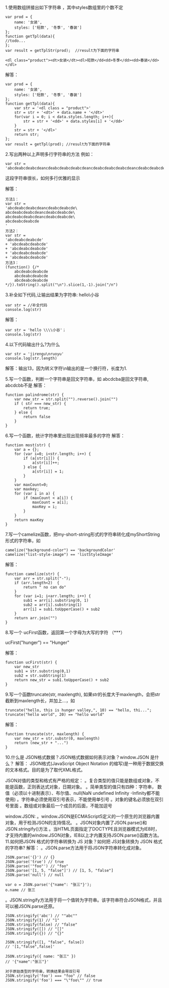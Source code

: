 1.使用数组拼接出如下字符串 ，其中styles数组里的个数不定
```
var prod = {
    name: '女装',
    styles: ['短款', '冬季', '春装']
};
function getTpl(data){
//todo...
};
var result = getTplStr(prod);  //result为下面的字符串

<dl class="product"><dt>女装</dt><dl>短款</dd<dd>冬季</dd><dd>春装</dd></dl>
```
解答：
```
var prod = {
    name: '女装',
    styles: ['短款', '冬季', '春装']
};
function getTpl(data){
    var str = '<dl class = "product">'
    str = str + '<dt>' + data.name + '</dt>'
    for(var i = 0; i < data.styles.length; i++){
        str = str + '<dd>' + data.styles[i] + '</dd>'
    }
    str = str + '</dl>'
    return str;
};
var result = getTpl(prod); //result为下面的字符串
```
2.写出两种以上声明多行字符串的方法
例如：
```
var str = 'abcdeabcdeabcdeancdeabcdeabcdeabcdeancdeabcdeabcdeabcdeancdeabcdeabcdeabcdeancde'
```
这段字符串很长，如何多行优雅的显示

解答：
```
方法1：
var str = 
'abcdeabcdeabcdeancdeabcdeabcde\
abcdeabcdeabcdeancdeabcdeabcde\
abcdeabcdeabcdeancdeabcdeabcde\
abcdeabcdeabcde
'
方法2：
var str = 
'abcdeabcdeabcde'
+ 'abcdeabcdeabcde'
+ 'abcdeabcdeabcde'
+ 'abcdeabcdeabcde'
+ 'abcdeabcdeabcde'
方法3：
(function() {/*
    abcdeabcdeabcde
    abcdeabcdeabcde
    abcdeabcdeabcde
*/}).toString().split("\n").slice(1,-1).join("/n")
```
3.补全如下代码,让输出结果为字符串: hello\\小谷
```
var str = //补全代码
console.log(str)
```
解答：
```
var str = 'hello \\\\小谷'；
console.log(str)
```
4.以下代码输出什么?为什么
```
var str = 'jirengu\nruoyu'
console.log(str.length)
```
解答：输出13，因为转义字符\n输出的是一个换行符，长度为1.

5.写一个函数，判断一个字符串是回文字符串，如 abcdcba是回文字符串, abcdcbb不是
解答：
```
function palindrome(str) {
    var new_str = str.split("").reverse().join("")
    if ( str === new_str) {
        return true;
    } else {
        return false
    }
}
```
6.写一个函数，统计字符串里出现出现频率最多的字符
解答：
```
function most(str) {
    var a = {};
    for (var i=0; i<str.length; i++) {
        if (a[str[i]]) {
            a[str[i]]++;
        } else {
            a[str[i]] = 1;
        }
    }
    var maxCount=0;
    var maxkey;
    for (var i in a) {
        if (maxCount < a[i]) {
            maxCount = a[i];
            maxKey = i;
        }
    }
    return maxKey
}
```
7.写一个camelize函数，把my-short-string形式的字符串转化成myShortString形式的字符串，如
```
camelize("background-color") == 'backgroundColor'
camelize("list-style-image") == 'listStyleImage'
```
解答：
```
function camelize(str) {
    var arr = str.split("-");
    if (arr.length<2)  {
        return " no can do"
    }
    for (var i=1; i<arr.length; i++) {
        sub1 = arr[i].substring(0, 1)
        sub2 = arr[i].substring(1)
        arr[i] = sub1.toUpperCase() + sub2
    }
    return arr.join("")
}
```
8.写一个 ucFirst函数，返回第一个字母为大写的字符 （***）

ucFirst("hunger") == "Hunger"

解答：
```
function ucFirst(str) {
    var new_str
    sub1 = str.substring(0,1)
    sub2 = str.subString(1)
    return new_str = sub1.toUpperCase() + sub2
}
```
9.写一个函数truncate(str, maxlength), 如果str的长度大于maxlength，会把str截断到maxlength长，并加上...，如
```
truncate("hello, this is hunger valley,", 10) == "hello, thi...";
truncate("hello world", 20) == "hello world"
```
解答：
```
function truncate(str, maxlength) {
    var new_str = str.substr(0, maxlength)
    return (new_str + "...") 
}
```
10.什么是 JSON格式数据？JSON格式数据如何表示对象？window.JSON 是什么？
解答：
JSON格式(JavaScript Object Notation 的缩写)是一种用于数据交换的文本格式。目的是为了取代XML格式。

JSON对值的类型和格式有严格的规定：
。复合类型的值只能是数组或对象，不能是函数，正则表达式对象，日期对象。
。简单类型的值只有四种：字符串， 数值（必须以十进制表示）、布尔值、null(NaN undefined Infinity -Infinity都不能使用)
。字符串必须使用双引号表示，不能使用单引号
。对象的键名必须放在双引号里面
。数组或对象最后一个成员的后面，不能加逗号

window.JSON:
。window.JSON是ECMAScript5定义的一个原生的浏览器内置对象，用于检测JSON的支持情况。
。JSON对象内置了JSON.parse()和JSON.stringify()方法
。当HTML页面指定了DOCTYPE且浏览器模式为IE8时，才支持内置的window.JSON对象，IE8以上才内置支持JSON.parse()函数方法。
11.如何把JSON 格式的字符串转换为 JS 对象？如何把 JS对象转换为 JSON 格式的字符串?
解答：
。JSON.parse方法用于将JSON字符串转化成对象。
```
JSON.parse('{}') // {}
JSON.parse('true') // true
JSON.parse('"foo"') // "foo"
JSON.parse('[1, 5, "false"]') // [1, 5, "false"]
JSON.parse('null') // null

var o = JSON.parse('{"name": "张三"}');
o.name // 张三

```
。JSON.stringify方法用于将一个值转为字符串。该字符串符合JSON格式，并且可以被JSON.parse还原。
```
JSON.stringify('abc') // ""abc""
JSON.stringify(1) // "1"
JSON.stringify(false) // "false"
JSON.stringify([]) // "[]"
JSON.stringify({}) // "{}"

JSON.stringify([1, "false", false])
// '[1,"false",false]'

JSON.stringify({ name: "张三" })
// '{"name":"张三"}'

对于原始类型的字符串，转换结果会带双引号
JSON.stringify('foo') === "foo" // false
JSON.stringify('foo') === "\"foo\"" // true
```